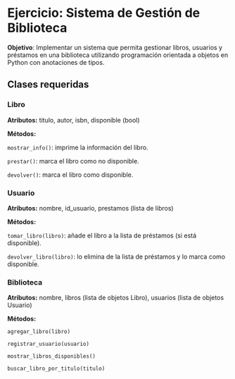 # Ejercicio: Sistema de Gestión de Biblioteca
**Objetivo**: Implementar un sistema que permita gestionar libros, usuarios y préstamos en una biblioteca utilizando programación orientada a objetos en Python con anotaciones de tipos.

## Clases requeridas
### Libro

**Atributos:** titulo, autor, isbn, disponible (bool)

**Métodos:**

`mostrar_info()`: imprime la información del libro.

`prestar()`: marca el libro como no disponible.

`devolver()`: marca el libro como disponible.

### Usuario

**Atributos:** nombre, id_usuario, prestamos (lista de libros)

**Métodos:**

`tomar_libro(libro)`: añade el libro a la lista de préstamos (si está disponible).

`devolver_libro(libro)`: lo elimina de la lista de préstamos y lo marca como disponible.

### Biblioteca

**Atributos:** nombre, libros (lista de objetos Libro), usuarios (lista de objetos Usuario)

**Métodos:**

`agregar_libro(libro)`

`registrar_usuario(usuario)`

`mostrar_libros_disponibles()`

`buscar_libro_por_titulo(titulo)`